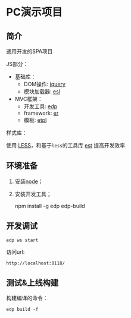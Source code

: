 # PC演示项目

## 简介
通用开发的SPA项目

JS部分：

- 基础库： 
    * DOM操作: [jquery](http://api.jquery.com)
    * 模块加载器: [esl](https://github.com/ecomfe/esl)
- MVC框架：
    * 开发工具: [edp](https://github.com/ecomfe/edp)
    * framework: [er](https://github.com/ecomfe/er)
    * 模板: [etpl](https://github.com/ecomfe/etpl) 

样式库：

使用 [LESS](http://lesscss.net/)，和基于`less`的工具库 [est](https://github.com/ecomfe/est) 提高开发效率


## 环境准备

1. 安装[node](http://nodejs.org/download/)；
1. 安装开发工具；

    npm install -g edp edp-build


## 开发调试

    edp ws start

访问url: 

    http://localhost:8118/


## 测试&上线构建
构建编译的命令：

    edp build -f
